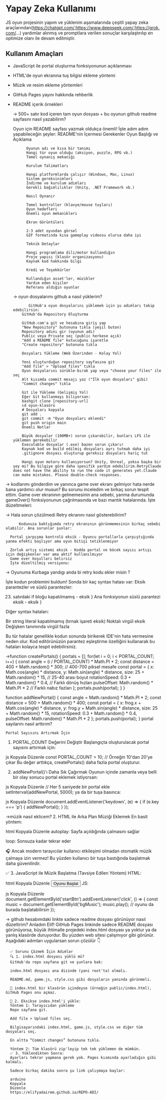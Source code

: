 # Yapay Zeka Kullanımı

JS oyun projesinin yapım ve yüklenim aşamalarında çeşitli yapay zeka araçlarından(https://chatgpt.com/,https://www.deepseek.com/,https://grok.com/...) yardımlar alınmış ve promptlara verilen  sonuçlar karşılaştırılıp en optimize olanı ile devam edilmiştir.

## Kullanım Amaçları

- JavaScript ile portal oluşturma fonksiyonunun açıklanması
- HTML'de oyun ekranına tuş bilgisi ekleme yöntemi
- Müzik ve resim ekleme yöntemleri
- GitHub Pages yayını hakkında rehberlik
- README  içerik örnekleri

  -> 500+ satır kod içeren tam oyun dosyası + bu oyunun github readme sayfasını nasıl yazabilirm?
  
  Oyun için README sayfası yazmak oldukça önemli! İşte adım adım yapabileceğin şeyler:
            README'nin İçermesi Gerekenler
            Oyun Başlığı ve Açıklama
            
            Oyunun adı ve kısa bir tanımı
            Hangi tür oyun olduğu (aksiyon, puzzle, RPG vb.)
            Temel oynanış mekaniği
            
            Kurulum Talimatları
            
            Hangi platformlarda çalışır (Windows, Mac, Linux)
            Sistem gereksinimleri
            İndirme ve kurulum adımları
            Gerekli bağımlılıklar (Unity, .NET Framework vb.)
            
            Nasıl Oynanır
            
            Temel kontroller (klavye/mouse tuşları)
            Oyun hedefleri
            Önemli oyun mekanikleri
            
            Ekran Görüntüleri
            
            2-3 adet oyundan görsel
            GIF formatında kısa gameplay videosu olursa daha iyi
            
            Teknik Detaylar
            
            Hangi programlama dili/motor kullandığın
            Proje yapısı (klasör organizasyonu)
            Kaynak kod hakkında bilgi
            
            Kredi ve Teşekkürler

            Kullandığın asset'ler, müzikler
            Yardım eden kişiler
            Referans aldığın oyunlar
  
  ->  oyun dosyalarımı github a nasıl yüklerim?


             GitHub'a oyun dosyalarını yüklemek için şu adımları takip edebilirsin:
          GitHub'da Repository Oluşturma
          
          GitHub.com'a git ve hesabına giriş yap
          "New Repository" butonuna tıkla (yeşil buton)
          Repository adını gir (oyunun adı)
          Public veya Private seç (public herkese açık)
          "Add a README file" kutucuğunu işaretle
          "Create repository" butonuna tıkla
          
          Dosyaları Yükleme (Web Üzerinden - Kolay Yol)
          
          Yeni oluşturduğun repository sayfasına git
          "Add file" > "Upload files" tıkla
          Oyun dosyalarını sürükle-bırak yap veya "choose your files" ile seç
          Alt kısımda commit mesajı yaz ("İlk oyun dosyaları" gibi)
          "Commit changes" tıkla
          
          Git ile Yükleme (Gelişmiş Yol)
          Eğer Git kullanmayı biliyorsan:
          bashgit clone [repository-url]
          cd oyun-klasörü
          # Dosyaları kopyala
          git add .
          git commit -m "Oyun dosyaları eklendi"
          git push origin main
          Önemli Notlar
          
          Büyük dosyalar (100MB+) sorun çıkarabilir, bunları LFS ile yüklemen gerekebilir
          Executable dosyalar (.exe) bazen sorun çıkarır
          Kaynak kod ve build edilmiş dosyaları ayrı tutmak daha iyi
          .gitignore dosyası oluşturup gereksiz dosyaları hariç tut
          
          Hangi oyun motoru kullanıyorsun? Unity, Unreal, yoksa başka bir şey mi? Bu bilgiye göre daha spesifik yardım edebilirim.RetryClaude does not have the ability to run the code it generates yet.Claude can make mistakes. Please double-check responses.

-> kodlarımı gönderdim ve yanınca game over ekranı gelmiyor hata nerde bana yardımcı olur musun?
        Bu sorunu inceledim ve birkaç sorun tespit ettim. Game over ekranının gelmemesinin ana sebebi, yanma durumunda gameOver() fonksiyonunun çağrılmasında ve bazı mantık hatalarında.
        İşte düzeltmeleri:  

-> Hala sorun çözülmedi Retry ekranını nasıl gösterebilirim?
        
          Kodunuza baktığımda retry ekranının görünmemesinin birkaç sebebi olabilir. Ana sorunlar şunlar:
      
      Portal çarpışma kontrolü eksik - Oyuncu portallarla çarpıştığında yanma efekti başlıyor ama oyun bitişi tetiklenmiyor
      
      Zorluk artış sistemi eksik - Kodda portal ve böcek sayısı artışı için değişkenler var ama aktif kullanılmıyor 
      Game over koşulları belirsiz
      İşte düzeltilmiş versiyonu: 

-> Oyunuma Kurbaga yandıgı anda bi retry kodu ekler misin ?

İşte kodun problemini buldum! Sonda bir kaç syntax hatası var:
Eksik parantezler ve süslü parantezler:

23. satırdaki if bloğu kapatılmamış - eksik }
Ana fonksiyonun süslü parantezi eksik - eksik }

Diğer syntax hataları:

Bir string literal kapatılmamış (tırnak işareti eksik)
Noktalı virgül eksik
Değişken tanımında virgül fazla

Bu tür hatalar genellikle kodun sonunda birikerek IDE'nin hata vermesine neden olur. Kod editörünüzün parantez eşleştirme özelliğini kullanarak bu hataları kolayca tespit edebilirsiniz.


->function createPortals() {
  portals = [];
  for(let i = 0; i < PORTAL_COUNT; i++) {
    const angle = (i / PORTAL_COUNT) * Math.PI * 2;
    const distance = 400 + Math.random() * 300; // 400-700 piksel mesafe
    const portal = {
      x: Math.cos(angle) * distance,
      y: Math.sin(angle) * distance,
      size: 25 + Math.random() * 15, // 25-40 arası boyut
      rotationSpeed: 0.3 + Math.random() * 0.4, // Farklı dönüş hızları
      pulseOffset: Math.random() * Math.PI * 2 // Farklı nabız fazları
    };
    portals.push(portal);
  }
}

function addNewPortal() {
  const angle = Math.random() * Math.PI * 2;
  const distance = 500 + Math.random() * 400;
  const portal = {
    x: frog.x + Math.cos(angle) * distance,
    y: frog.y + Math.sin(angle) * distance,
    size: 25 + Math.random() * 15,
    rotationSpeed: 0.3 + Math.random() * 0.4,
    pulseOffset: Math.random() * Math.PI * 2
  };
  portals.push(portal);
}  portal sayılarını nasıl arttırım?




    Portal Sayısını Artırmak İçin
1. PORTAL_COUNT Değerini Değiştir
Başlangıçta oluşturulacak portal sayısını artırmak için:

js
Kopyala
Düzenle
const PORTAL_COUNT = 10; // Örneğin 10'dan 20'ye çıkar
Bu değer arttıkça, createPortals() daha fazla portal oluşturur.

2. addNewPortal()'ı Daha Sık Çağırmak
Oyunun içinde zamanla veya belli bir olay sonucu portal eklemek istiyorsan:

js
Kopyala
Düzenle
// Her 5 saniyede bir portal ekle
setInterval(addNewPortal, 5000);
ya da bir tuşa basınca:

js
Kopyala
Düzenle
document.addEventListener('keydown', (e) => {
  if (e.key === 'p') {
    addNewPortal();
  }
});


->müzik nasıl eklicem?
 2. HTML ile Arka Plan Müziği Eklemek
En basit yöntem:

html
Kopyala
Düzenle
<audio id="bgMusic" src="background.mp3" loop autoplay></audio>
autoplay: Sayfa açıldığında çalmasını sağlar

loop: Sonsuza kadar tekrar eder

🎧 Ancak modern tarayıcılar kullanıcı etkileşimi olmadan otomatik müzik çalmaya izin vermez! Bu yüzden kullanıcı bir tuşa bastığında başlatmak daha güvenilirdir.

✅ 3. JavaScript ile Müzik Başlatma (Tavsiye Edilen Yöntem)
HTML:

html
Kopyala
Düzenle
<audio id="bgMusic" src="background.mp3" loop></audio>
<button id="startBtn">Oyunu Başlat</button>
JS:

js
Kopyala
Düzenle
document.getElementById('startBtn').addEventListener('click', () => {
  const music = document.getElementById('bgMusic');
  music.play();
  // oyunu da burada başlatabilirsin
});


-> github hesabımdaki linkte sadece readme dosyası görünüyor nasıl düzeltirim?
          Anladım Elif! GitHub Pages linkinde sadece README dosyası görünüyorsa, büyük ihtimalle projedeki index.html dosyası ya yoktur ya da yanlış klasörde duruyordur. Bu yüzden web sitesi çalışmıyor gibi görünür. Aşağıdaki adımları uygularsan sorun çözülür 👇
      
      ✅ Sorunu Çözmek İçin Adımlar
      🔍 1. index.html dosyası yüklü mü?
      GitHub'da repo sayfana git ve şunlara bak:
      
      index.html dosyası ana dizinde (yani root'ta) olmalı.
      
      README.md, game.js, style.css gibi dosyaların yanında görünmeli.
      
      📌 index.html bir klasörün içindeyse (örneğin public/index.html), GitHub Pages onu açmaz.
      
      🔁 2. Eksikse index.html'i yükle:
      Yöntem 1: Tarayıcıdan yükleme
      Repo sayfana git.
      
      Add file > Upload files seç.
      
      Bilgisayarındaki index.html, game.js, style.css ve diğer tüm dosyaları seç.
      
      En altta “Commit changes” butonuna tıkla.
      
      Yöntem 2: Tüm klasörü zip'leyip tek tek yüklemen de mümkün.
      ✅ 3. Yüklendikten Sonra:
      Ayarları tekrar yapmana gerek yok. Pages kısmında ayarladığın gibi kalmalı.
      
      Sadece birkaç dakika sonra şu link çalışmaya başlar:
      
      arduino
      Kopyala
      Düzenle
      https://elifyadairem.github.io/REPO-ADI/





  
